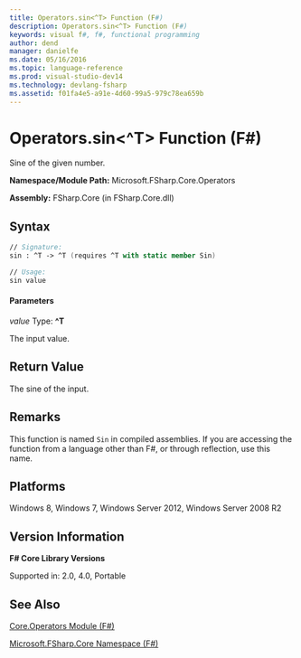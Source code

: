 ```yaml
---
title: Operators.sin<^T> Function (F#)
description: Operators.sin<^T> Function (F#)
keywords: visual f#, f#, functional programming
author: dend
manager: danielfe
ms.date: 05/16/2016
ms.topic: language-reference
ms.prod: visual-studio-dev14
ms.technology: devlang-fsharp
ms.assetid: f01fa4e5-a91e-4d60-99a5-979c78ea659b
---
```


# Operators.sin<^T> Function (F#)

Sine of the given number.

**Namespace/Module Path:** Microsoft.FSharp.Core.Operators

**Assembly:** FSharp.Core (in FSharp.Core.dll)


## Syntax

```fsharp
// Signature:
sin : ^T -> ^T (requires ^T with static member Sin)

// Usage:
sin value
```

#### Parameters
*value*
Type: **^T**


The input value.

## Return Value

The sine of the input.

## Remarks
This function is named `Sin` in compiled assemblies. If you are accessing the function from a language other than F#, or through reflection, use this name.


## Platforms
Windows 8, Windows 7, Windows Server 2012, Windows Server 2008 R2


## Version Information
**F# Core Library Versions**

Supported in: 2.0, 4.0, Portable

## See Also
[Core.Operators Module &#40;F&#35;&#41;](Core.Operators-Module-%5BFSharp%5D.md)

[Microsoft.FSharp.Core Namespace &#40;F&#35;&#41;](Microsoft.FSharp.Core-Namespace-%5BFSharp%5D.md)
